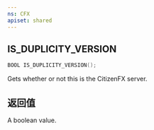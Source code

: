 ```yaml
---
ns: CFX
apiset: shared
---
```

## IS_DUPLICITY_VERSION

```c
BOOL IS_DUPLICITY_VERSION();
```

Gets whether or not this is the CitizenFX server.

## 返回值
A boolean value.
